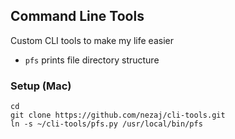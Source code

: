 ## Command Line Tools
Custom CLI tools to make my life easier

* `pfs` prints file directory structure

### Setup (Mac)
```
cd
git clone https://github.com/nezaj/cli-tools.git
ln -s ~/cli-tools/pfs.py /usr/local/bin/pfs
```
